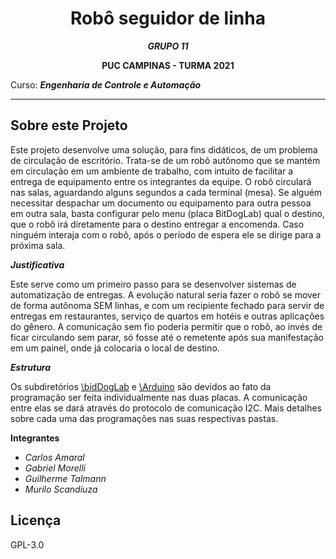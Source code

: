 <div align="center">

# Robô seguidor de linha 

***GRUPO 11***  

**PUC CAMPINAS - TURMA 2021**

</div>

Curso: ***Engenharia de Controle e Automação***

---

## Sobre este Projeto

Este projeto desenvolve uma solução, para fins didáticos, de um problema de circulação de escritório. Trata-se de um robô autônomo que se mantém em circulação em um ambiente de trabalho, com intuito de facilitar a entrega de equipamento entre os integrantes da equipe. O robô circulará nas salas, aguardando alguns segundos a cada terminal (mesa). Se alguém necessitar despachar um documento ou equipamento para outra pessoa em outra sala, basta configurar pelo menu (placa BitDogLab) qual o destino, que o robô irá diretamente para o destino entregar a encomenda. Caso ninguém interaja com o robô, após o período de espera ele se dirige para a próxima sala.

***Justificativa***

Este serve como um primeiro passo para se desenvolver sistemas de automatização de entregas. A evolução natural seria fazer o robô se mover de forma autônoma SEM linhas, e com um recipiente fechado para servir de entregas em restaurantes, serviço de quartos em hotéis e outras aplicações do gênero. A comunicação sem fio poderia permitir que o robô, ao invés de ficar circulando sem parar, só fosse até o remetente após sua manifestação em um painel, onde já colocaria o local de destino.

***Estrutura***

Os subdiretórios [\bidDogLab](bitDogLab) e [\Arduino](arduino) são devidos ao fato da programação ser feita individualmente nas duas placas. A comunicação entre elas se dará através do protocolo de comunicação I2C. Mais detalhes sobre cada uma das programações nas suas respectivas pastas.

**Integrantes**
- *Carlos Amaral*
- *Gabriel Morelli*
- *Guilherme Talmann*
- *Murilo Scandiuza* 


## Licença

GPL-3.0